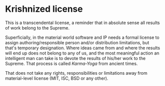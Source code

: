 # Krishnized license

This is a transcendental license, a reminder that in absolute sense all results of work belong to the Supreme.
<!-- Personality of Godhead Kṛṣṇa (also known as Allah, Jehovah and [thousands of other names]((https://vedabase.io/en/library/sb/10/51/36/)))-->

Superficially, in the material world software and IP needs a formal license to assign authoring/responsible person and/or distribution limitations, but that's temporary designation. Where ideas came from and where the results will end up does not belong to any of us, and the most meaningful action an intelligent man can take is to devote the results of his/her work to the Supreme. That process is called _Karma-Yoga_ from ancient times.

That does not take any rights, responsibilities or limitations away from material-level license (MIT, ISC, BSD or any other).
